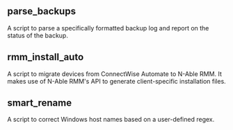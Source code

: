 ## parse_backups

A script to parse a specifically formatted backup log and report on the status of the backup.

## rmm_install_auto

A script to migrate devices from ConnectWise Automate to N-Able RMM. It makes use of N-Able RMM's API to generate client-specific installation files.

## smart_rename

A script to correct Windows host names based on a user-defined regex.
